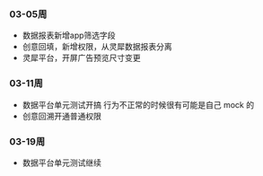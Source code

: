 ### 03-05周
- 数据报表新增app筛选字段
- 创意回填，新增权限，从灵犀数据报表分离
- 灵犀平台，开屏广告预览尺寸变更

### 03-11周
- 数据平台单元测试开搞
行为不正常的时候很有可能是自己 mock 的
- 创意回溯开通普通权限

### 03-19周
- 数据平台单元测试继续
